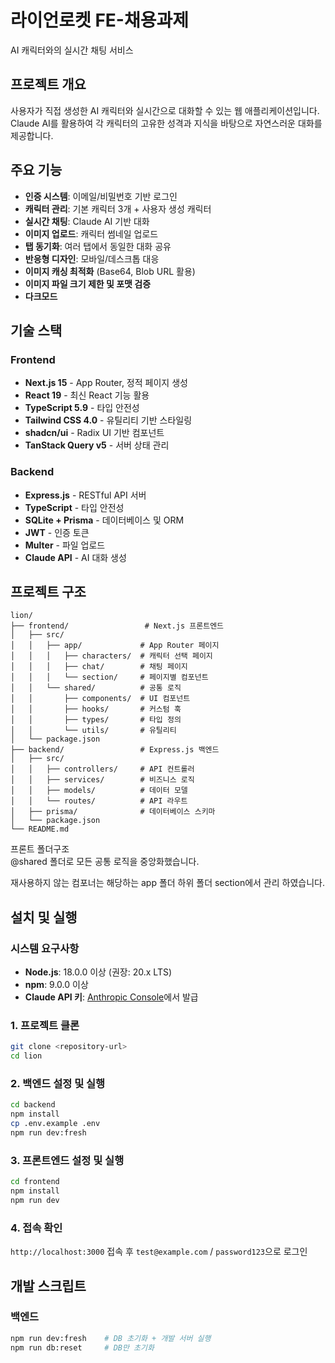 # 라이언로켓 FE-채용과제

AI 캐릭터와의 실시간 채팅 서비스

## 프로젝트 개요

사용자가 직접 생성한 AI 캐릭터와 실시간으로 대화할 수 있는 웹 애플리케이션입니다. Claude AI를 활용하여 각 캐릭터의 고유한 성격과 지식을 바탕으로 자연스러운 대화를 제공합니다.

## 주요 기능

- **인증 시스템**: 이메일/비밀번호 기반 로그인
- **캐릭터 관리**: 기본 캐릭터 3개 + 사용자 생성 캐릭터
- **실시간 채팅**: Claude AI 기반 대화
- **이미지 업로드**: 캐릭터 썸네일 업로드
- **탭 동기화**: 여러 탭에서 동일한 대화 공유
- **반응형 디자인**: 모바일/데스크톱 대응
- **이미지 캐싱 최적화** (Base64, Blob URL 활용)
- **이미지 파일 크기 제한 및 포맷 검증**
- **다크모드**

## 기술 스택

### Frontend
- **Next.js 15** - App Router, 정적 페이지 생성
- **React 19** - 최신 React 기능 활용
- **TypeScript 5.9** - 타입 안전성
- **Tailwind CSS 4.0** - 유틸리티 기반 스타일링
- **shadcn/ui** - Radix UI 기반 컴포넌트
- **TanStack Query v5** - 서버 상태 관리

### Backend
- **Express.js** - RESTful API 서버
- **TypeScript** - 타입 안전성
- **SQLite + Prisma** - 데이터베이스 및 ORM
- **JWT** - 인증 토큰
- **Multer** - 파일 업로드
- **Claude API** - AI 대화 생성

## 프로젝트 구조

```
lion/
├── frontend/                 # Next.js 프론트엔드
│   ├── src/
│   │   ├── app/             # App Router 페이지
│   │   │   ├── characters/  # 캐릭터 선택 페이지
│   │   │   ├── chat/        # 채팅 페이지
│   │   │   └── section/     # 페이지별 컴포넌트
│   │   └── shared/          # 공통 로직
│   │       ├── components/  # UI 컴포넌트
│   │       ├── hooks/       # 커스텀 훅
│   │       ├── types/       # 타입 정의
│   │       └── utils/       # 유틸리티
│   └── package.json
├── backend/                 # Express.js 백엔드
│   ├── src/
│   │   ├── controllers/     # API 컨트롤러
│   │   ├── services/        # 비즈니스 로직
│   │   ├── models/          # 데이터 모델
│   │   └── routes/          # API 라우트
│   ├── prisma/              # 데이터베이스 스키마
│   └── package.json
└── README.md
```

프론트 폴더구조 <br>
@shared 폴더로 모든 공통 로직을 중앙화했습니다.

재사용하지 않는 컴포너는 해당하는 app 폴더 하위 폴더 section에서 관리 하였습니다.

## 설치 및 실행

### 시스템 요구사항
- **Node.js**: 18.0.0 이상 (권장: 20.x LTS)
- **npm**: 9.0.0 이상
- **Claude API 키**: [Anthropic Console](https://console.anthropic.com/)에서 발급

### 1. 프로젝트 클론
```bash
git clone <repository-url>
cd lion
```

### 2. 백엔드 설정 및 실행
```bash
cd backend
npm install
cp .env.example .env
npm run dev:fresh
```

### 3. 프론트엔드 설정 및 실행
```bash
cd frontend
npm install
npm run dev
```

### 4. 접속 확인
`http://localhost:3000` 접속 후 `test@example.com` / `password123`으로 로그인

## 개발 스크립트

### 백엔드
```bash
npm run dev:fresh    # DB 초기화 + 개발 서버 실행
npm run db:reset     # DB만 초기화
```



